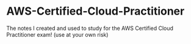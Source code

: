 # AWS-Certified-Cloud-Practitioner
The notes I created and used to study for the AWS Certified Cloud Practitioner exam! (use at your own risk)
